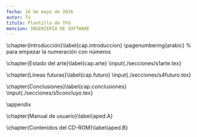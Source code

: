 ```yaml
---
fecha: 16 de mayo de 2016
autor: Tú
titulo: Plantilla de TFG
mencion: INGENIERÍA DE SOFTWARE
---
```


\chapter{Introducción}\label{cap.introduccion}
\pagenumbering{arabic} % para empezar la numeración con números

<!-- Aquí va la sección de introducción -->

\chapter{Estado del arte}\label{cap.arte}
\input{./secciones/s1arte.tex}

<!-- Aquí va la sección de estado del arte -->

\chapter{Líneas futuras}\label{cap.futuro}
\input{./secciones/s4futuro.tex}

<!-- Aquí va la sección de líneas futuras -->

\chapter{Conclusiones}\label{cap.conclusiones}
\input{./secciones/s5concluyo.tex}

<!-- Aquí va la sección de conclusiones -->

\appendix

\chapter{Manual de usuario}\label{aped.A}

<!-- Aquí va el apéndice de manual de usuario -->

\chapter{Contenidos del CD-ROM}\label{aped.B}
<!-- Aquí va el apéndice de contenidos del CD-ROM -->